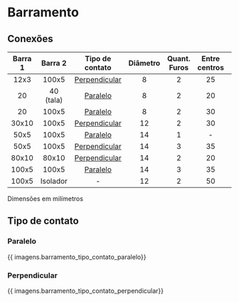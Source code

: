 # Barramento
## Conexões
<style>
    .md-grid {
        max-width: 1540px; 
    }
</style>

| Barra 1 | Barra 2 | Tipo de contato | Diâmetro | Quant. Furos | Entre centros | Cota borda | Contato |
| :-----: | :-----: | :-------------: | :------: | :----------: | :-----------: | :--------: | :-----: |
| 12x3 | 100x5 | [Perpendicular](#perpendicular) | 8 | 2 | 25 | 12,5 | 50 |
| 20 | 40 (tala) | [Paralelo](#paralelo) | 8 | 2 | 20 | 10 | 30 |
| 20 | 100x5 | [Paralelo](#paralelo) | 8 | 2 | 30 | 10 | 50 |
| 30x10 | 100x5 | [Perpendicular](#perpendicular) | 12 | 2 | 30 | 10 | 50 |
| 50x5 | 100x5 | [Paralelo](#paralelo) | 14 | 1 | - | 25 | 50 |
| 50x5 | 100x5 | [Perpendicular](#perpendicular) | 14 | 3 | 35 | 15 | 100 |
| 80x10 | 80x10 | [Perpendicular](#perpendicular) | 14 | 2 | 20 | 10 | 40 |
| 100x5 | 100x5 | [Paralelo](#paralelo) | 14 | 3 | 35 | 15 | 50 |
| 100x5 | Isolador | - | 12 | 2 | 50 | 25 | - |

Dimensões em milímetros

## Tipo de contato
### Paralelo

{{ imagens.barramento_tipo_contato_paralelo}}

### Perpendicular

{{ imagens.barramento_tipo_contato_perpendicular}}

